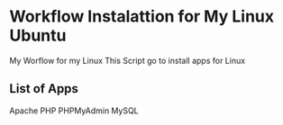 # Workflow Instalattion for My Linux Ubuntu
My Worflow for my Linux
This Script go to install apps for Linux

## List of Apps

Apache
PHP
PHPMyAdmin
MySQL


